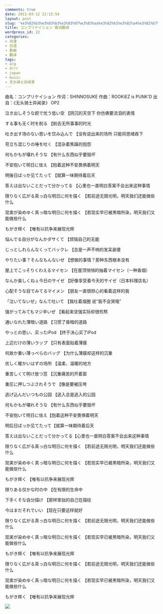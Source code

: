 ```yaml
---
comments: true
date: 2011-03-12 22:15:54
layout: post
slug: '%e3%82%b3%e3%83%b3%e3%83%97%e3%83%aa%e3%82%b1%e3%82%a4%e3%82%b7%e3%83%a7%e3%83%b3-%e6%ad%8c%e8%af%8d%e7%bf%bb%e8%af%91'
title: コンプリケイション 歌词翻译
wordpress_id: 22
categories:
- 动漫
- 日语
- 歌曲
- 翻译
tags:
- acg
- drrr
- japan
- music
- 无头骑士异闻录
---
```


曲名：コンプリケイション
作词：SHINNOSUKE
作曲：ROOKiEZ is PUNK'D
出自：《无头骑士异闻录》 OP2

泣き出しそうな颜で忧う低い空 【阴沉的天空下 你仿佛要流泪的表情

する事も无く时を削る 【削去无所事事的时光

吐き出す场のない思いを饮み込んで 【没有说出来的场所 只能将思绪吞下

苛立ち混じりの唾を吐く 【混杂着焦躁的抱怨

何もかもが壊れそうな 【有什么东西似乎要毁坏

不安抱いて明日に怯え 【抱着这种不安畏惧着明天

明後日ばっか见てたって 【就算一味期待着后天

答えは出ないことだって分かってる 【心里也一直明白答案不会出来这种事情

限りなく広がる真っ白な明日に何を描く 【若前途无限光明，明天我们还能做些什么

现実が染めゆく真っ暗な明日に何を描く 【若现实早已被黑暗所染，明天我们又能做些什么

もがき辉く 【唯有以抗争来展现光辉

悩んでる自分がなんかダサくて 【烦恼自己的无能

じっとしれらんなくってバックレ 【总是一声不响的发呆装傻

やりたい事？そんなもんないぜ 【想做的事情？那种东西根本没有

屋上でこっそりくわえるマイセン 【在屋顶悄悄的抽着マイセン（一种香烟）

なんか楽しくねぇ今日のサイゼ 【好像享受着今天的サイゼ（日本料理店名）

心配そうな目でみてるマイメン 【朋友一直很担心的看着这样的我

「泣いてないぜ」なんて吐いて 【我吐着烟圈 说“我不会哭哦”

强がってみてもマジ辛いぜ 【看起来坚强实际却很煎熬

通いなれた薄暗い道路 【习惯了昏暗的道路

やっとの思い、买ったiPod 【终于决心买了iPod

上辺だけの薄いラップ 【只有表面贴着薄膜

何故か重い薄っぺらのバッグ 【为什么薄膜却这样的沉重

优しく暖かいはずの场所 【温柔、温暖的地方

重苦しくて明け放つ窓 【沉重痛苦的开着窗

重圧に押しつぶされそうで 【像是要被压垮

逃げ込んだいつもの公园 【逃入总是逃入的公园

何もかもが壊れそうな 【有什么东西似乎要毁坏

不安抱いて明日に怯え【抱着这种不安畏惧着明天

明后日ばっか见てたって【就算一味期待着后天

答えは出ないことだって分かってる【心里也一直明白答案不会出来这种事情

限りなく広がる真っ白な明日に何を描く 【若前途无限光明，明天我们还能做些什么

现実が染めゆく真っ暗な明日に何を描く 【若现实早已被黑暗所染，明天我们又能做些什么

もがき辉く 【唯有以抗争来展现光辉

限りある仅かな时の中 【在有限的生命中

下手くそな自分描け 【那样笨拙的自己在描绘

今はまだそれでいい 【现在只要这样就好

限りなく広がる真っ白な明日に何を描く 【若前途无限光明，明天我们还能做些什么

现実が染めゆく真っ暗な明日に何を描く 【若现实早已被黑暗所染，明天我们又能做些什么

もがき辉く 【唯有以抗争来展现光辉

限りなく広がる真っ白な明日に何を描く 【若前途无限光明，明天我们还能做些什么

现実が染めゆく真っ暗な明日に何を描く 【若现实早已被黑暗所染，明天我们又能做些什么

もがき辉く 【唯有以抗争来展现光辉

[![](http://ofshellohicy.info/wp-content/uploads/2011/03/wt-1024x403.jpg)](http://ofshellohicy.info/wp-content/uploads/2011/03/wt.jpg)
